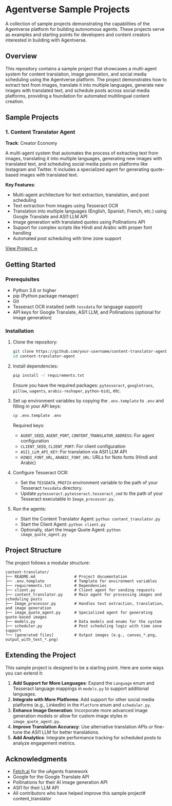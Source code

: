 # Agentverse Sample Projects

A collection of sample projects demonstrating the capabilities of the Agentverse platform for building autonomous agents. These projects serve as examples and starting points for developers and content creators interested in building with Agentverse.

## Overview

This repository contains a sample project that showcases a multi-agent system for content translation, image generation, and social media scheduling using the Agentverse platform. The project demonstrates how to extract text from images, translate it into multiple languages, generate new images with translated text, and schedule posts across social media platforms, providing a foundation for automated multilingual content creation.

## Sample Projects

### 1. Content Translator Agent

**Track**: Creator Economy

A multi-agent system that automates the process of extracting text from images, translating it into multiple languages, generating new images with translated text, and scheduling social media posts on platforms like Instagram and Twitter. It includes a specialized agent for generating quote-based images with translated text.

**Key Features**:
- Multi-agent architecture for text extraction, translation, and post scheduling
- Text extraction from images using Tesseract OCR
- Translation into multiple languages (English, Spanish, French, etc.) using Google Translate and ASI1 LLM API
- Image generation with translated quotes using Pollinations API
- Support for complex scripts like Hindi and Arabic with proper font handling
- Automated post scheduling with time zone support

[View Project →](./content-translator)

## Getting Started

### Prerequisites

- Python 3.8 or higher
- pip (Python package manager)
- Git
- Tesseract OCR installed (with `tessdata` for language support)
- API keys for Google Translate, ASI1 LLM, and Pollinations (optional for image generation)

### Installation

1. Clone the repository:
   ```bash
   git clone https://github.com/your-username/content-translator-agent.git
   cd content-translator-agent
   ```

2. Install dependencies:
   ```bash
   pip install -r requirements.txt
   ```
   Ensure you have the required packages: `pytesseract`, `googletrans`, `pillow`, `uagents`, `arabic-reshaper`, `python-bidi`, etc.

3. Set up environment variables by copying the `.env.template` to `.env` and filling in your API keys:
   ```bash
   cp .env.template .env
   ```
   Required keys:
   - `AGENT_SEED`, `AGENT_PORT`, `CONTENT_TRANSLATOR_ADDRESS`: For agent configuration
   - `CLIENT_SEED`, `CLIENT_PORT`: For client configuration
   - `ASI1_LLM_API_KEY`: For translation via ASI1 LLM API
   - `HINDI_FONT_URL`, `ARABIC_FONT_URL`: URLs for Noto fonts (Hindi and Arabic)

4. Configure Tesseract OCR:
   - Set the `TESSDATA_PREFIX` environment variable to the path of your Tesseract `tessdata` directory.
   - Update `pytesseract.pytesseract.tesseract_cmd` to the path of your Tesseract executable in `Image_processor.py`.

5. Run the agents:
   - Start the Content Translator Agent: `python content_translator.py`
   - Start the Client Agent: `python client.py`
   - Optionally, start the Image Quote Agent: `python image_quote_agent.py`

## Project Structure

The project follows a modular structure:

```
content-translator/
├── README.md                 # Project documentation
├── .env.template             # Template for environment variables
├── requirements.txt          # Dependencies
├── client.py                 # Client agent for sending requests
├── content_translator.py     # Main agent for processing images and scheduling posts
├── Image_processor.py        # Handles text extraction, translation, and image generation
├── image_quote_agent.py      # Specialized agent for generating quote-based images
├── models.py                 # Data models and enums for the system
├── scheduler.py              # Post scheduling logic with time zone support
└── [generated files]         # Output images (e.g., canvas_*.png, output_with_text_*.png)
```

## Extending the Project

This sample project is designed to be a starting point. Here are some ways you can extend it:

1. **Add Support for More Languages**: Expand the `Language` enum and Tesseract language mappings in `models.py` to support additional languages.
2. **Integrate with More Platforms**: Add support for other social media platforms (e.g., LinkedIn) in the `Platform` enum and `scheduler.py`.
3. **Enhance Image Generation**: Incorporate more advanced image generation models or allow for custom image styles in `image_quote_agent.py`.
4. **Improve Translation Accuracy**: Use alternative translation APIs or fine-tune the ASI1 LLM for better translations.
5. **Add Analytics**: Integrate performance tracking for scheduled posts to analyze engagement metrics.

## Acknowledgments

- [Fetch.ai](https://fetch.ai/) for the uAgents framework
- Google for the Google Translate API
- Pollinations for their AI image generation API
- ASI1 for their LLM API
- All contributors who have helped improve this sample project# content_translator
